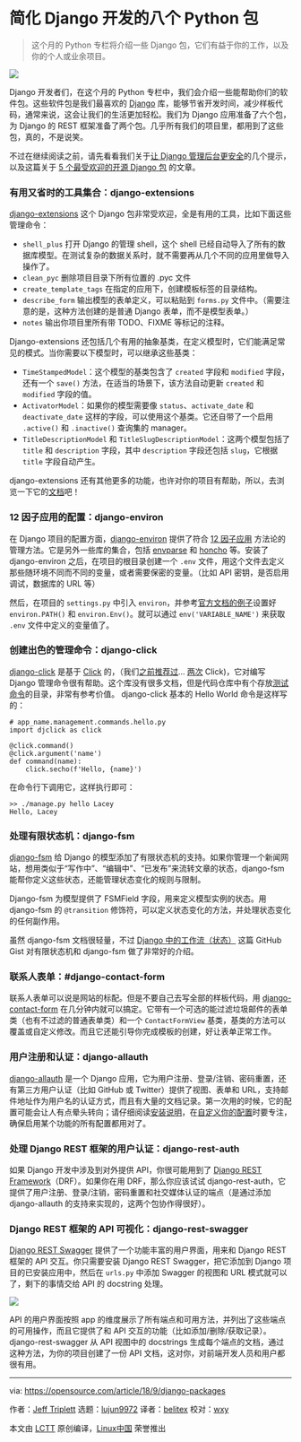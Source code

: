 简化 Django 开发的八个 Python 包
======

> 这个月的 Python 专栏将介绍一些 Django 包，它们有益于你的工作，以及你的个人或业余项目。

![](https://opensource.com/sites/default/files/styles/image-full-size/public/lead-images/water-stone-balance-eight-8.png?itok=1aht_V5V)

Django 开发者们，在这个月的 Python 专栏中，我们会介绍一些能帮助你们的软件包。这些软件包是我们最喜欢的 [Django][1] 库，能够节省开发时间，减少样板代码，通常来说，这会让我们的生活更加轻松。我们为 Django 应用准备了六个包，为 Django 的 REST 框架准备了两个包。几乎所有我们的项目里，都用到了这些包，真的，不是说笑。

不过在继续阅读之前，请先看看我们关于[让 Django 管理后台更安全][2]的几个提示，以及这篇关于 [5 个最受欢迎的开源 Django 包][3] 的文章。

### 有用又省时的工具集合：django-extensions

[django-extensions][4] 这个 Django 包非常受欢迎，全是有用的工具，比如下面这些管理命令：

  * `shell_plus` 打开 Django 的管理 shell，这个 shell 已经自动导入了所有的数据库模型。在测试复杂的数据关系时，就不需要再从几个不同的应用里做导入操作了。
  * `clean_pyc` 删除项目目录下所有位置的 .pyc 文件 
  * `create_template_tags` 在指定的应用下，创建模板标签的目录结构。
  * `describe_form` 输出模型的表单定义，可以粘贴到 `forms.py` 文件中。（需要注意的是，这种方法创建的是普通 Django 表单，而不是模型表单。）
  * `notes` 输出你项目里所有带 TODO、FIXME 等标记的注释。

Django-extensions 还包括几个有用的抽象基类，在定义模型时，它们能满足常见的模式。当你需要以下模型时，可以继承这些基类：

  * `TimeStampedModel`：这个模型的基类包含了 `created` 字段和 `modified` 字段，还有一个 `save()` 方法，在适当的场景下，该方法自动更新 `created` 和 `modified` 字段的值。
  * `ActivatorModel`：如果你的模型需要像 `status`、`activate_date` 和 `deactivate_date` 这样的字段，可以使用这个基类。它还自带了一个启用 `.active()` 和 `.inactive()` 查询集的 manager。
  * `TitleDescriptionModel` 和 `TitleSlugDescriptionModel`：这两个模型包括了 `title` 和 `description` 字段，其中 `description` 字段还包括 `slug`，它根据 `title` 字段自动产生。

django-extensions 还有其他更多的功能，也许对你的项目有帮助，所以，去浏览一下它的[文档][5]吧！

### 12 因子应用的配置：django-environ

在 Django 项目的配置方面，[django-environ][6] 提供了符合  [12 因子应用][7] 方法论的管理方法。它是另外一些库的集合，包括 [envparse][8] 和 [honcho][9] 等。安装了 django-environ 之后，在项目的根目录创建一个 `.env` 文件，用这个文件去定义那些随环境不同而不同的变量，或者需要保密的变量。（比如 API 密钥，是否启用调试，数据库的 URL 等）

然后，在项目的 `settings.py` 中引入 `environ`，并参考[官方文档的例子][10]设置好 `environ.PATH()` 和 `environ.Env()`。就可以通过 `env('VARIABLE_NAME')` 来获取 `.env` 文件中定义的变量值了。

### 创建出色的管理命令：django-click

[django-click][11] 是基于 [Click][12] 的，（我们[之前推荐过][13]… [两次][14] Click)，它对编写 Django 管理命令很有帮助。这个库没有很多文档，但是代码仓库中有个存放[测试命令][15]的目录，非常有参考价值。 django-click 基本的 Hello World 命令是这样写的：

```
# app_name.management.commands.hello.py
import djclick as click

@click.command()
@click.argument('name')
def command(name):
    click.secho(f'Hello, {name}')
```

在命令行下调用它，这样执行即可：

```
>> ./manage.py hello Lacey
Hello, Lacey
```

### 处理有限状态机：django-fsm

[django-fsm][16] 给 Django 的模型添加了有限状态机的支持。如果你管理一个新闻网站，想用类似于“写作中”、“编辑中”、“已发布”来流转文章的状态，django-fsm 能帮你定义这些状态，还能管理状态变化的规则与限制。

Django-fsm 为模型提供了 FSMField 字段，用来定义模型实例的状态。用 django-fsm 的 `@transition` 修饰符，可以定义状态变化的方法，并处理状态变化的任何副作用。

虽然 django-fsm 文档很轻量，不过 [Django 中的工作流（状态）][17] 这篇 GitHub Gist 对有限状态机和 django-fsm 做了非常好的介绍。

### 联系人表单：#django-contact-form

联系人表单可以说是网站的标配。但是不要自己去写全部的样板代码，用 [django-contact-form][18] 在几分钟内就可以搞定。它带有一个可选的能过滤垃圾邮件的表单类（也有不过滤的普通表单类）和一个 `ContactFormView` 基类，基类的方法可以覆盖或自定义修改。而且它还能引导你完成模板的创建，好让表单正常工作。

### 用户注册和认证：django-allauth

[django-allauth][19] 是一个 Django 应用，它为用户注册、登录/注销、密码重置，还有第三方用户认证（比如 GitHub 或 Twitter）提供了视图、表单和 URL，支持邮件地址作为用户名的认证方式，而且有大量的文档记录。第一次用的时候，它的配置可能会让人有点晕头转向；请仔细阅读[安装说明][20]，在[自定义你的配置][21]时要专注，确保启用某个功能的所有配置都用对了。

### 处理 Django REST 框架的用户认证：django-rest-auth

如果 Django 开发中涉及到对外提供 API，你很可能用到了 [Django REST Framework][22]（DRF）。如果你在用 DRF，那么你应该试试 django-rest-auth，它提供了用户注册、登录/注销，密码重置和社交媒体认证的端点（是通过添加 django-allauth 的支持来实现的，这两个包协作得很好）。

### Django REST 框架的 API 可视化：django-rest-swagger

[Django REST Swagger][24] 提供了一个功能丰富的用户界面，用来和 Django REST 框架的 API 交互。你只需要安装 Django REST Swagger，把它添加到 Django 项目的已安装应用中，然后在 `urls.py` 中添加 Swagger 的视图和 URL 模式就可以了，剩下的事情交给 API 的 docstring 处理。 

![](https://opensource.com/sites/default/files/uploads/swagger-ui.png)

API 的用户界面按照 app 的维度展示了所有端点和可用方法，并列出了这些端点的可用操作，而且它提供了和 API 交互的功能（比如添加/删除/获取记录）。django-rest-swagger 从 API 视图中的 docstrings  生成每个端点的文档，通过这种方法，为你的项目创建了一份 API 文档，这对你，对前端开发人员和用户都很有用。

--------------------------------------------------------------------------------

via: https://opensource.com/article/18/9/django-packages

作者：[Jeff Triplett][a]
选题：[lujun9972](https://github.com/lujun9972)
译者：[belitex](https://github.com/belitex)
校对：[wxy](https://github.com/wxy)

本文由 [LCTT](https://github.com/LCTT/TranslateProject) 原创编译，[Linux中国](https://linux.cn/) 荣誉推出

[a]: https://opensource.com/users/laceynwilliams
[1]: https://www.djangoproject.com/
[2]: https://opensource.com/article/18/1/10-tips-making-django-admin-more-secure
[3]: https://opensource.com/business/15/12/5-favorite-open-source-django-packages
[4]: https://django-extensions.readthedocs.io/en/latest/
[5]: https://django-extensions.readthedocs.io/
[6]: https://django-environ.readthedocs.io/en/latest/
[7]: https://www.12factor.net/
[8]: https://github.com/rconradharris/envparse
[9]: https://github.com/nickstenning/honcho
[10]: https://django-environ.readthedocs.io/
[11]: https://github.com/GaretJax/django-click
[12]: http://click.pocoo.org/5/
[13]: https://opensource.com/article/18/9/python-libraries-side-projects
[14]: https://opensource.com/article/18/5/3-python-command-line-tools
[15]: https://github.com/GaretJax/django-click/tree/master/djclick/test/testprj/testapp/management/commands
[16]: https://github.com/viewflow/django-fsm
[17]: https://gist.github.com/Nagyman/9502133
[18]: https://django-contact-form.readthedocs.io/en/1.5/
[19]: https://django-allauth.readthedocs.io/en/latest/
[20]: https://django-allauth.readthedocs.io/en/latest/installation.html
[21]: https://django-allauth.readthedocs.io/en/latest/configuration.html
[22]: http://www.django-rest-framework.org/
[23]: https://django-rest-auth.readthedocs.io/
[24]: https://django-rest-swagger.readthedocs.io/en/latest/
